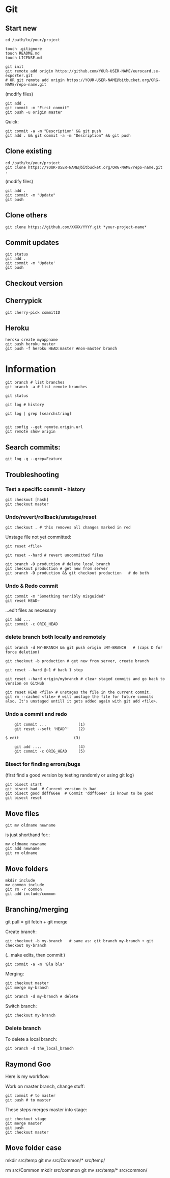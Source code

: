 # Git

## Start new

	cd /path/to/your/project

	touch .gitignore
	touch README.md
	touch LICENSE.md

	git init
	git remote add origin https://github.com/YOUR-USER-NAME/eurocard.se-exporter.git
	# OR git remote add origin https://YOUR-USER-NAME@bitbucket.org/ORG-NAME/repo-name.git

(modify files)

	git add .
	git commit -m "First commit"
	git push -u origin master

Quick:

	git commit -a -m "Description" && git push
	git add . && git commit -a -m "Description" && git push

## Clone existing

	cd /path/to/your/project
	git clone https://YOUR-USER-NAME@bitbucket.org/ORG-NAME/repo-name.git .

(modify files)

	git add .
	git commit -m "Update"
	git push

## Clone others

	git clone https://github.com/XXXX/YYYY.git *your-project-name*

## Commit updates

	git status
	git add .
	git commit -m 'Update'
	git push

## Checkout version

## Cherrypick

	git cherry-pick commitID

## Heroku

	heroku create myappname
	git push heroku master
	git push -f heroku HEAD:master #non-master branch

# Information

	git branch # list branches
	git branch -a # list remote branches

	git status

	git log # history

	git log | grep [searchstring]


	git config --get remote.origin.url
	git remote show origin

## Search commits:

	git log -g --grep=Feature

## Troubleshooting

### Test a specific commit - history

	git checkout [hash]
	git checkout master

### Undo/revert/rollback/unstage/reset

	git checkout . # this removes all changes marked in red

Unstage file not yet committed:

	git reset <file>

	git reset --hard # revert uncommitted files

	git branch -D production # delete local branch
	git checkout production # get new from server
	git branch -D production && git checkout production   # do both

### Undo & Redo commit

	git commit -m "Something terribly misguided"
	git reset HEAD~

...edit files as necessary

	git add ...
	git commit -c ORIG_HEAD

### delete branch both locally and remotely

	git branch -d MY-BRANCH && git push origin :MY-BRANCH   # (caps D for force deletion)

	git checkout -b production # get new from server, create branch

	git reset --hard @~1 # back 1 step

	git reset --hard origin/mybranch # clear staged commits and go back to version on GitHub

	git reset HEAD <file> # unstages the file in the current commit.
	git rm --cached <file> # will unstage the file for future commits also. It's unstaged untill it gets added again with git add <file>.

### Undo a commit and redo

		git commit ...              (1)
		git reset --soft 'HEAD^'    (2)

	$ edit                        (3)

		git add ....                (4)
		git commit -c ORIG_HEAD     (5)

### Bisect for finding errors/bugs

(first find a good version by testing randomly or using git log)

	git bisect start
	git bisect bad  # Current version is bad
	git bisect good ddff66ee  # Commit 'ddff66ee' is known to be good
	git bisect reset

## Move files

	git mv oldname newname

is just shorthand for::

	mv oldname newname
	git add newname
	git rm oldname

## Move folders

	mkdir include
	mv common include
	git rm -r common
	git add include/common

## Branching/merging

git pull = git fetch + git merge

Create branch:

	git checkout -b my-branch   # same as: git branch my-branch + git checkout my-branch

(.. make edits, then commit:)

	git commit -a -m 'Bla bla'

Merging:

	git checkout master
	git merge my-branch

	git branch -d my-branch # delete

Switch branch:

	git checkout my-branch

### Delete branch

To delete a local branch:

	git branch -d the_local_branch

## Raymond Goo

Here is my workflow:

Work on master branch, change stuff:

	git commit # to master
	git push # to master

These steps merges master into stage:

	git checkout stage
	git merge master
	git push
	git checkout master

## Move folder case

mkdir src/temp
git mv src/Common/* src/temp/

rm src/Common
mkdir src/common
git mv src/temp/* src/common/
